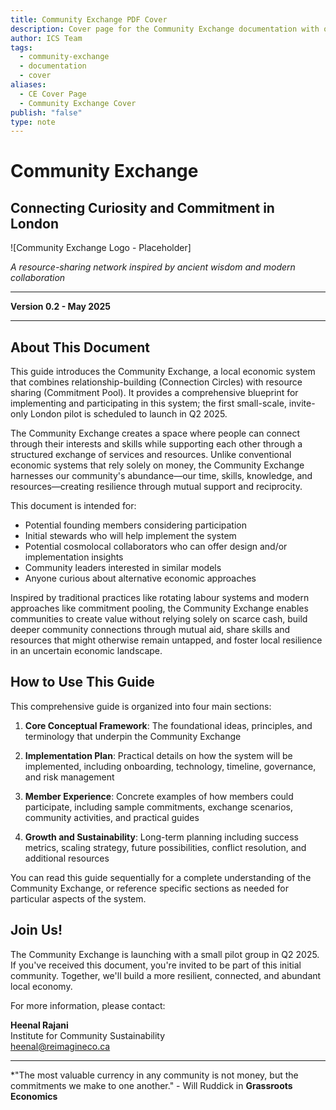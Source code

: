 ```yaml
---
title: Community Exchange PDF Cover
description: Cover page for the Community Exchange documentation with overview and context
author: ICS Team
tags:
  - community-exchange
  - documentation
  - cover
aliases:
  - CE Cover Page
  - Community Exchange Cover
publish: "false"
type: note
---
```


# Community Exchange
## Connecting Curiosity and Commitment in London

![Community Exchange Logo - Placeholder]

*A resource-sharing network inspired by ancient wisdom and modern collaboration*

---

**Version 0.2 - May 2025**

---

## About This Document

This guide introduces the Community Exchange, a local economic system that combines relationship-building (Connection Circles) with resource sharing (Commitment Pool). It provides a comprehensive blueprint for implementing and participating in this system; the first small-scale, invite-only London pilot is scheduled to launch in Q2 2025.

The Community Exchange creates a space where people can connect through their interests and skills while supporting each other through a structured exchange of services and resources. Unlike conventional economic systems that rely solely on money, the Community Exchange harnesses our community's abundance—our time, skills, knowledge, and resources—creating resilience through mutual support and reciprocity.

This document is intended for:
- Potential founding members considering participation
- Initial stewards who will help implement the system
- Potential cosmolocal collaborators who can offer design and/or implementation insights
- Community leaders interested in similar models
- Anyone curious about alternative economic approaches

Inspired by traditional practices like rotating labour systems and modern approaches like commitment pooling, the Community Exchange enables communities to create value without relying solely on scarce cash, build deeper community connections through mutual aid, share skills and resources that might otherwise remain untapped, and foster local resilience in an uncertain economic landscape.

## How to Use This Guide

This comprehensive guide is organized into four main sections:

1. **Core Conceptual Framework**: The foundational ideas, principles, and terminology that underpin the Community Exchange
   
2. **Implementation Plan**: Practical details on how the system will be implemented, including onboarding, technology, timeline, governance, and risk management
   
3. **Member Experience**: Concrete examples of how members could participate, including sample commitments, exchange scenarios, community activities, and practical guides
   
4. **Growth and Sustainability**: Long-term planning including success metrics, scaling strategy, future possibilities, conflict resolution, and additional resources

You can read this guide sequentially for a complete understanding of the Community Exchange, or reference specific sections as needed for particular aspects of the system.

## Join Us!

The Community Exchange is launching with a small pilot group in Q2 2025. If you've received this document, you're invited to be part of this initial community. Together, we'll build a more resilient, connected, and abundant local economy.

For more information, please contact:

**Heenal Rajani**  
Institute for Community Sustainability  
heenal@reimagineco.ca

---

*"The most valuable currency in any community is not money, but the commitments we make to one another." - Will Ruddick in **Grassroots Economics**